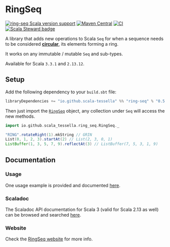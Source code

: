 # **RingSeq**
[![ring-seq Scala version support](https://index.scala-lang.org/scala-tessella/ring-seq/ring-seq/latest.svg?platform=jvm)](https://index.scala-lang.org/scala-tessella/ring-seq/ring-seq)
[![Maven Central](https://img.shields.io/maven-central/v/io.github.scala-tessella/ring-seq_3.svg?label=Maven%20Central)](https://central.sonatype.com/search?q=ring-seq)
[![CI](https://github.com/scala-tessella/ring-seq/actions/workflows/ci.yml/badge.svg)](https://github.com/scala-tessella/ring-seq/actions/workflows/ci.yml)
[![Scala Steward badge](https://img.shields.io/badge/Scala_Steward-helping-blue.svg?style=flat&logo=data:image/png;base64,iVBORw0KGgoAAAANSUhEUgAAAA4AAAAQCAMAAAARSr4IAAAAVFBMVEUAAACHjojlOy5NWlrKzcYRKjGFjIbp293YycuLa3pYY2LSqql4f3pCUFTgSjNodYRmcXUsPD/NTTbjRS+2jomhgnzNc223cGvZS0HaSD0XLjbaSjElhIr+AAAAAXRSTlMAQObYZgAAAHlJREFUCNdNyosOwyAIhWHAQS1Vt7a77/3fcxxdmv0xwmckutAR1nkm4ggbyEcg/wWmlGLDAA3oL50xi6fk5ffZ3E2E3QfZDCcCN2YtbEWZt+Drc6u6rlqv7Uk0LdKqqr5rk2UCRXOk0vmQKGfc94nOJyQjouF9H/wCc9gECEYfONoAAAAASUVORK5CYII=)](https://scala-steward.org)

A library that adds new operations to Scala `Seq`
for when a sequence needs to be considered [**circular**](https://scala-tessella.github.io/ring-seq/what-is.html),
its elements forming a ring.

It works on any immutable / mutable `Seq` and sub-types.

Available for Scala `3.3.1` and `2.13.12`.

## Setup

Add the following dependency to your `build.sbt` file:
```scala
libraryDependencies += "io.github.scala-tessella" %% "ring-seq" % "0.5.0"
```

Then just import the [`RingSeq`](/src/main/scala-3/io/github/scala_tessella/ring_seq/RingSeq.scala) object, any collection under `Seq`
will access the new methods.

```scala
import io.github.scala_tessella.ring_seq.RingSeq._

"RING".rotateRight(1).mkString // GRIN
List(0, 1, 2, 3).startAt(2) // List(2, 3, 0, 1)
ListBuffer(1, 3, 5, 7, 9).reflectAt(3) // ListBuffer(7, 5, 3, 1, 9)
```

## Documentation

### Usage

One usage example is provided and documented [here](https://scala-tessella.github.io/ring-seq/usage.html).

### Scaladoc

The Scaladoc API documentation for Scala 3 (valid for Scala 2.13 as well)
can be browsed and searched [here](https://scala-tessella.github.io/ring-seq/api/io/github/scala_tessella/ring_seq/RingSeq$.html).

### Website

Check the [RingSeq website](https://scala-tessella.github.io/ring-seq/) for more info.